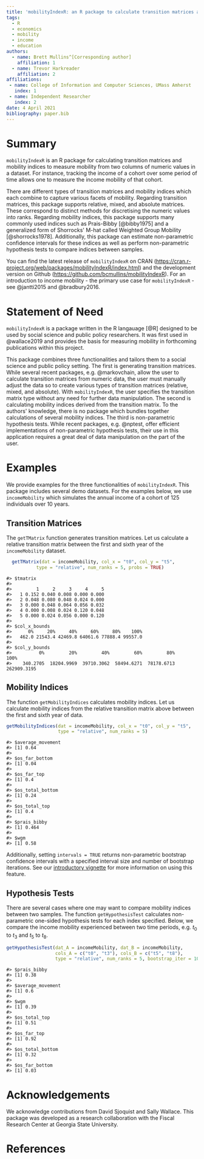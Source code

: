 ```yaml
---
title: 'mobilityIndexR: an R package to calculate transition matrices and mobility indices from numeric data'
tags:
  - R
  - economics
  - mobility
  - income
  - education
authors:
  - name: Brett Mullins^[Corresponding author]
    affiliation: 1
  - name: Trevor Harkreader
    affiliation: 2
affiliations:
 - name: College of Information and Computer Sciences, UMass Amherst
   index: 1
 - name: Independent Researcher
   index: 2
date: 4 April 2021
bibliography: paper.bib
---
```


# Summary

`mobilityIndexR` is an R package for calculating transition matrices and mobility indices to measure mobility from two columns of numeric values in a dataset. For instance, tracking the income of a cohort over some period of time allows one to measure the income mobility of that cohort. 

There are different types of transition matrices and mobility indices which each combine to capture various facets of mobility. Regarding transition matrices, this package supports relative, mixed, and absolute matrices. These correspond to distinct methods for discretising the numeric values into ranks. Regarding mobility indices, this package supports many commonly used indices such as Prais-Bibby [@bibby1975] and a generalized form of Shorrocks' M-hat called Weighted Group Mobility [@shorrocks1978]. Additionally, this package can estimate non-parametric confidence intervals for these indices as well as perform non-parametric hypothesis tests to compare indices between samples.

You can find the latest release of `mobilityIndexR` on CRAN (https://cran.r-project.org/web/packages/mobilityIndexR/index.html) and the development version on Github (https://github.com/bcmullins/mobilityIndexR). For an introduction to income mobility - the primary use case for `mobilityIndexR` - see @jantti2015 and @bradbury2016. 

# Statement of Need

`mobilityIndexR` is a package written in the R langauage [@R] designed to be used by social science and public policy researchers. It was first used in @wallace2019 and provides the basis for measuring mobility in forthcoming publications within this project.

This package combines three functionalities and tailors them to a social science and public policy setting. The first is generating transition matrices. While several recent packages, e.g. @markovchain, allow the user to calculate transition matrices from numeric data, the user must manually adjust the data so to create various types of transition matrices (relative, mixed, and absolute). With `mobilityIndexR`, the user specifies the transition matrix type without any need for further data manipulation. The second is calculating mobility indices derived from the transition matrix. To the authors' knowledge, there is no package which bundles together calculations of several mobility indices. The third is non-parametric hypothesis tests. While recent packages, e.g. @nptest, offer efficient implementations of non-parametric hypothesis tests, their use in this application requires a great deal of data manipulation on the part of the user. 

# Examples

We provide examples for the three functionalities of `mobilityIndexR`. This package includes several demo datasets. For the examples below, we use `incomeMobility` which simulates the annual income of a cohort of 125 individuals over 10 years. 

## Transition Matrices

The `getTMatrix` function generates transition matrices. Let us calculate a relative transition matrix between the first and sixth year of the `incomeMobility` dataset. 

```r
  getTMatrix(dat = incomeMobility, col_x = "t0", col_y = "t5",
           type = "relative", num_ranks = 5, probs = TRUE)
```

```
#> $tmatrix
#>    
#>         1     2     3     4     5
#>   1 0.152 0.040 0.008 0.000 0.000
#>   2 0.048 0.080 0.048 0.024 0.000
#>   3 0.000 0.048 0.064 0.056 0.032
#>   4 0.000 0.008 0.024 0.120 0.048
#>   5 0.000 0.024 0.056 0.000 0.120
#>
#> $col_x_bounds
#>      0%     20%     40%     60%     80%    100%
#>   462.0 21543.4 42469.8 64061.6 77888.4 99557.0
#>
#> $col_y_bounds
#>          0%         20%         40%         60%         80%        100%
#>    340.2705  18204.9969  39710.3062  58494.6271  78178.6713 262909.3195
```

## Mobility Indices

The function `getMobilityIndices` calculates mobility indices. Let us calculate mobility indices from the relative transition matrix above between the first and sixth year of data. 

```r
getMobilityIndices(dat = incomeMobility, col_x = "t0", col_y = "t5",
                   type = "relative", num_ranks = 5)
```
```
#> $average_movement
#> [1] 0.64
#>
#> $os_far_bottom
#> [1] 0.04
#>
#> $os_far_top
#> [1] 0.4
#>
#> $os_total_bottom
#> [1] 0.24
#>
#> $os_total_top
#> [1] 0.4
#>
#> $prais_bibby
#> [1] 0.464
#>
#> $wgm
#> [1] 0.58
```
Additionally, setting `intervals = TRUE` returns non-parametric bootstrap confidence intervals with a specified interval size and number of bootstrap iterations. See our [introductory vignette](https://cran.r-project.org/web/packages/mobilityIndexR/vignettes/intro-to-mobilityIndexR.html) for more information on using this feature.

## Hypothesis Tests

There are several cases where one may want to compare mobility indices between two samples. The function `getHypothesisTest` calculates non-parametric one-sided hypothesis tests for each index specified. Below, we compare the income mobility experienced between two time periods, e.g. $t_0$ to $t_3$ and $t_5$ to $t_8$. 

```r
getHypothesisTest(dat_A = incomeMobility, dat_B = incomeMobility,
                  cols_A = c("t0", "t3"), cols_B = c("t5", "t8"),
                  type = "relative", num_ranks = 5, bootstrap_iter = 100)
```
```
#> $prais_bibby
#> [1] 0.38
#>
#> $average_movement
#> [1] 0.6
#>
#> $wgm
#> [1] 0.39
#>
#> $os_total_top
#> [1] 0.51
#>
#> $os_far_top
#> [1] 0.92
#>
#> $os_total_bottom
#> [1] 0.32
#>
#> $os_far_bottom
#> [1] 0.03
```
# Acknowledgements

We acknowledge contributions from David Sjoquist and Sally Wallace. This package was developed as a research collaboration with the Fiscal Research Center at Georgia State University. 

# References
